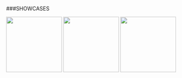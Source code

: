 ###SHOWCASES

<a href="https://hollowes991.github.io/y3xk4.github.io/case1/"><img class="alignleft size-thumbnail wp-image-1491" title="1" src="https://i.imgur.com/roQciOe.png" alt="" width="150" height="150" /></a>
<a href="https://hollowes991.github.io/zihlechen.github.io"><img class="alignleft size-thumbnail wp-image-1491" title="2 - porfolio" src="https://i.imgur.com/enqM74c.png" alt="" width="150" height="150" /></a>
<a href="https://hollowes991.github.io/y3xk4.github.io/case2/"><img class="alignleft size-thumbnail wp-image-1491" title="Nemastate Nepal" src="https://imgur.com/a/VDaOp" alt="" width="150" height="150" /></a>